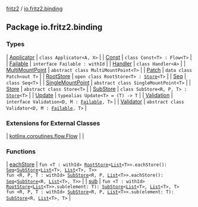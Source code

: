 [fritz2](../index.md) / [io.fritz2.binding](./index.md)

## Package io.fritz2.binding

### Types

| [Applicator](-applicator/index.md) | `class Applicator<A, X>` |
| [Const](-const/index.md) | `class Const<T> : Flow<T>` |
| [Failable](-failable/index.md) | `interface Failable : withId` |
| [Handler](-handler/index.md) | `class Handler<A>` |
| [MultiMountPoint](-multi-mount-point/index.md) | `abstract class MultiMountPoint<T>` |
| [Patch](-patch/index.md) | `data class Patch<out T>` |
| [RootStore](-root-store/index.md) | `open class RootStore<T> : `[`Store`](-store/index.md)`<T>` |
| [Seq](-seq/index.md) | `class Seq<T>` |
| [SingleMountPoint](-single-mount-point/index.md) | `abstract class SingleMountPoint<T>` |
| [Store](-store/index.md) | `abstract class Store<T>` |
| [SubStore](-sub-store/index.md) | `class SubStore<R, P, T> : `[`Store`](-store/index.md)`<T>` |
| [Update](-update.md) | `typealias Update<T> = (T) -> T` |
| [Validation](-validation/index.md) | `interface Validation<D, M : `[`Failable`](-failable/index.md)`, T>` |
| [Validator](-validator/index.md) | `abstract class Validator<D, M : `[`Failable`](-failable/index.md)`, T>` |

### Extensions for External Classes

| [kotlinx.coroutines.flow.Flow](kotlinx.coroutines.flow.-flow/index.md) |  |

### Functions

| [eachStore](each-store.md) | `fun <T : withId> `[`RootStore`](-root-store/index.md)`<`[`List`](https://kotlinlang.org/api/latest/jvm/stdlib/kotlin.collections/-list/index.html)`<T>>.eachStore(): `[`Seq`](-seq/index.md)`<`[`SubStore`](-sub-store/index.md)`<`[`List`](https://kotlinlang.org/api/latest/jvm/stdlib/kotlin.collections/-list/index.html)`<T>, `[`List`](https://kotlinlang.org/api/latest/jvm/stdlib/kotlin.collections/-list/index.html)`<T>, T>>`<br>`fun <R, P, T : withId> `[`SubStore`](-sub-store/index.md)`<R, P, `[`List`](https://kotlinlang.org/api/latest/jvm/stdlib/kotlin.collections/-list/index.html)`<T>>.eachStore(): `[`Seq`](-seq/index.md)`<`[`SubStore`](-sub-store/index.md)`<R, `[`List`](https://kotlinlang.org/api/latest/jvm/stdlib/kotlin.collections/-list/index.html)`<T>, T>>` |
| [sub](sub.md) | `fun <T : withId> `[`RootStore`](-root-store/index.md)`<`[`List`](https://kotlinlang.org/api/latest/jvm/stdlib/kotlin.collections/-list/index.html)`<T>>.sub(element: T): `[`SubStore`](-sub-store/index.md)`<`[`List`](https://kotlinlang.org/api/latest/jvm/stdlib/kotlin.collections/-list/index.html)`<T>, `[`List`](https://kotlinlang.org/api/latest/jvm/stdlib/kotlin.collections/-list/index.html)`<T>, T>`<br>`fun <R, P, T : withId> `[`SubStore`](-sub-store/index.md)`<R, P, `[`List`](https://kotlinlang.org/api/latest/jvm/stdlib/kotlin.collections/-list/index.html)`<T>>.sub(element: T): `[`SubStore`](-sub-store/index.md)`<R, `[`List`](https://kotlinlang.org/api/latest/jvm/stdlib/kotlin.collections/-list/index.html)`<T>, T>` |

